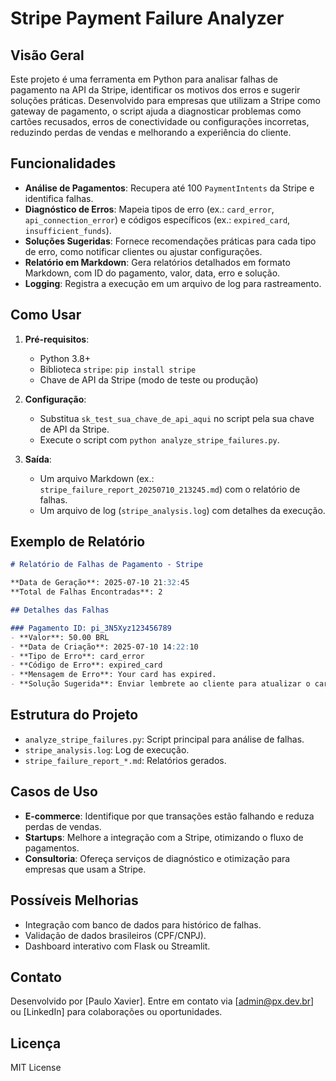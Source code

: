 # Stripe Payment Failure Analyzer

## Visão Geral
Este projeto é uma ferramenta em Python para analisar falhas de pagamento na API da Stripe, identificar os motivos dos erros e sugerir soluções práticas. Desenvolvido para empresas que utilizam a Stripe como gateway de pagamento, o script ajuda a diagnosticar problemas como cartões recusados, erros de conectividade ou configurações incorretas, reduzindo perdas de vendas e melhorando a experiência do cliente.

## Funcionalidades
- **Análise de Pagamentos**: Recupera até 100 `PaymentIntents` da Stripe e identifica falhas.
- **Diagnóstico de Erros**: Mapeia tipos de erro (ex.: `card_error`, `api_connection_error`) e códigos específicos (ex.: `expired_card`, `insufficient_funds`).
- **Soluções Sugeridas**: Fornece recomendações práticas para cada tipo de erro, como notificar clientes ou ajustar configurações.
- **Relatório em Markdown**: Gera relatórios detalhados em formato Markdown, com ID do pagamento, valor, data, erro e solução.
- **Logging**: Registra a execução em um arquivo de log para rastreamento.

## Como Usar
1. **Pré-requisitos**:
   - Python 3.8+
   - Biblioteca `stripe`: `pip install stripe`
   - Chave de API da Stripe (modo de teste ou produção)

2. **Configuração**:
   - Substitua `sk_test_sua_chave_de_api_aqui` no script pela sua chave de API da Stripe.
   - Execute o script com `python analyze_stripe_failures.py`.

3. **Saída**:
   - Um arquivo Markdown (ex.: `stripe_failure_report_20250710_213245.md`) com o relatório de falhas.
   - Um arquivo de log (`stripe_analysis.log`) com detalhes da execução.

## Exemplo de Relatório
```markdown
# Relatório de Falhas de Pagamento - Stripe

**Data de Geração**: 2025-07-10 21:32:45
**Total de Falhas Encontradas**: 2

## Detalhes das Falhas

### Pagamento ID: pi_3N5Xyz123456789
- **Valor**: 50.00 BRL
- **Data de Criação**: 2025-07-10 14:22:10
- **Tipo de Erro**: card_error
- **Código de Erro**: expired_card
- **Mensagem de Erro**: Your card has expired.
- **Solução Sugerida**: Enviar lembrete ao cliente para atualizar o cartão.
```

## Estrutura do Projeto
- `analyze_stripe_failures.py`: Script principal para análise de falhas.
- `stripe_analysis.log`: Log de execução.
- `stripe_failure_report_*.md`: Relatórios gerados.

## Casos de Uso
- **E-commerce**: Identifique por que transações estão falhando e reduza perdas de vendas.
- **Startups**: Melhore a integração com a Stripe, otimizando o fluxo de pagamentos.
- **Consultoria**: Ofereça serviços de diagnóstico e otimização para empresas que usam a Stripe.

## Possíveis Melhorias
- Integração com banco de dados para histórico de falhas.
- Validação de dados brasileiros (CPF/CNPJ).
- Dashboard interativo com Flask ou Streamlit.

## Contato
Desenvolvido por [Paulo Xavier]. Entre em contato via [admin@px.dev.br] ou [LinkedIn] para colaborações ou oportunidades.

## Licença
MIT License
